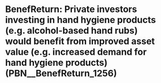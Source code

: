 # BenefReturn: __Private investors investing in hand hygiene products (e.g. alcohol-based hand rubs) would benefit from improved asset value (e.g. increased demand for hand hygiene products)__ (PBN__BenefReturn_1256)


